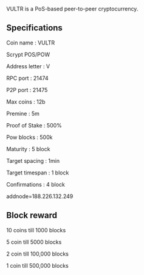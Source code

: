

VULTR is a PoS-based peer-to-peer cryptocurrency.



Specifications
--------------

Coin name : VULTR

Scrypt POS/POW

Address letter : V

RPC port : 21474

P2P port : 21475

Max coins : 12b

Premine : 5m

Proof of Stake : 500%

Pow blocks : 500k

Maturity : 5 block

Target spacing : 1min

Target timespan : 1 block

Confirmations : 4 block

addnode=188.226.132.249




Block reward
------------

10 coins till 1000 blocks

5 coin till 5000 blocks

2 coin till 100,000 blocks

1 coin till 500,000 blocks
